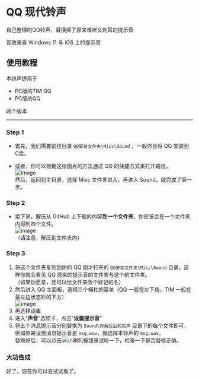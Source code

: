 # QQ 现代铃声

自己整理的QQ铃声，替换掉了原来难听又刺耳的提示音

音效来自 Windows 11 与 iOS 上的提示音

## 使用教程

本铃声适用于

- PC版的TIM QQ  
- PC版的QQ

两个版本

---

### Step 1

- 首先，我们需要前往目录 `QQ安装文件夹\Misc\Sound` ，一般你会将 QQ 安装到 C盘。

- 或者，你可以根据这张图片的方法通过 QQ 的快捷方式来打开路径。  
  ![image](https://user-images.githubusercontent.com/64591791/155684324-d029ecfc-5dda-43b3-8d62-a81a74b54f82.png)  
  然后，返回到主目录，选择 Misc 文件夹进入，再进入 Sound，就完成了第一步。
 
### Step 2

- 接下来，解压从 GitHub 上下载的内容**到一个文件夹**，你应该会在一个文件夹内得到四个文件。  
  ![image](https://user-images.githubusercontent.com/64591791/155685068-bde880e3-a407-4341-821c-0e403533bcea.png)  
  （请注意，解压到文件夹内）

### Step 3

1. 将这个文件夹复制到你的 QQ 刚才打开的 `QQ安装文件夹\Misc\Sound` 目录，这样你就会看见 QQ 原来的提示音的文件夹与这个的文件夹。  
   （如果你愿意，还可以给文件夹改个好记的名）
2. 然后进入 QQ 主面板，选择三个横杠的菜单（QQ 一般在左下角，TIM 一般在最左边状态栏的下方）  
   ![image](https://user-images.githubusercontent.com/64591791/155687129-09c3292a-d5d1-4446-ba83-b777a76623e8.png)
4. 再选择设置
5. 进入“**声音**”选项卡，点击“**设置提示音**”
6. 将五个消息提示音分别替换为 `Sound\你解压后的铃声` 目录下的每个文件即可，例如原来设置消息提示音是 `msg.wav`，就选择本铃声的 `msg.wav`。  
   替换好后，可以点击![小喇叭](https://user-images.githubusercontent.com/64591791/155686093-c715224a-dba8-41de-8dc2-179d94551356.png)按钮来试听一下，检查一下是否替换正确。

### 大功告成

好了，现在你可以去试试看了。
